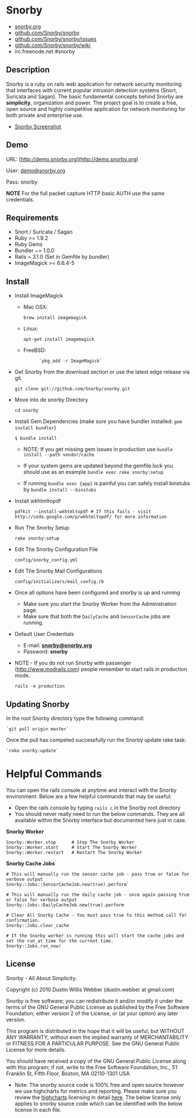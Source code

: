 # Snorby

* [snorby.org](http://www.snorby.org)
* [github.com/Snorby/snorby](http://github.com/Snorby/snorby/)
* [github.com/Snorby/snorby/issues](http://github.com/Snorby/snorby/issues)
* [github.com/Snorby/snorby/wiki](http://github.com/Snorby/snorby/wiki)
* irc.freenode.net #snorby

## Description

Snorby is a ruby on rails web application for network security monitoring that interfaces with current popular intrusion detection systems (Snort, Suricata and Sagan). The basic fundamental concepts behind Snorby are **simplicity**, organization and power. The project goal is to create a free, open source and highly competitive application for network monitoring for both private and enterprise use.

* [Snorby Screenshot](http://snorby.org/snorby.png)

## Demo

URL: [http://demo.snorby.org](http://demo.snorby.org)

User: demo@snorby.org

Pass: snorby

**NOTE** For the full packet capture HTTP basic AUTH use the same credentials.

## Requirements

* Snort / Suricata / Sagan
* Ruby >= 1.9.2
* Ruby Gems
* Bundler ~> 1.0.0
* Rails = 3.1.0 (Set in Gemfile by bundler)
* ImageMagick >= 6.6.4-5

## Install

* Install ImageMagick

	* Mac OSX:
	
		`brew install imagemagick`

	* Linux:
	
		`apt-get install imagemagick`

	* FreeBSD:
                
                `pkg_add -r ImageMagick`

* Get Snorby from the download section or use the latest edge release via git.

	`git clone git://github.com/Snorby/snorby.git`

* Move into de snorby Directory

	`cd snorby`

* Install Gem Dependencies  (make sure you have bundler installed: `gem install bundler`)

	`$ bundle install`
	
	* NOTE: If you get missing gem issues in production use `bundle install --path vendor/cache`

	* If your system gems are updated beyond the gemfile.lock you should use as an example `bundle exec rake snorby:setup` 

	* If running `bundle exec {app}` is painful you can safely install binstubs by `bundle install --binstubs` 
	
* Install wkhtmltopdf

	`pdfkit --install-wkhtmltopdf # If this fails - visit http://code.google.com/p/wkhtmltopdf/ for more information`

* Run The Snorby Setup

	`rake snorby:setup`
	
* Edit The Snorby Configuration File

	`config/snorby_config.yml`
	
* Edit The Snorby Mail Configurations

	`config/initializers/mail_config.rb`
	
* Once all options have been configured and snorby is up and running

	* Make sure you start the Snorby Worker from the Administration page.
	* Make sure that both the `DailyCache` and `SensorCache` jobs are running.
	
* Default User Credentials

	* E-mail: **snorby@snorby.org**
	* Password: **snorby**
	
* NOTE - If you do not run Snorby with passenger (http://www.modrails.com) people remember to start rails in production mode.

	`rails -e production`
	
## Updating Snorby

In the root Snorby directory type the following command:

	`git pull origin master`
	
Once the pull has competed successfully run the Snorby update rake task:

	`rake snorby:update`
	
# Helpful Commands

You can open the rails console at anytime and interact with the Snorby environment. Below are a few helpful commands that may be useful:

 * Open the rails console by typing `rails c` in the Snorby root directory
 * You should never really need to run the below commands. They are all available within the
	Snorby interface but documented here just in case.

**Snorby Worker**

	Snorby::Worker.stop      # Stop The Snorby Worker
	Snorby::Worker.start     # Start The Snorby Worker
	Snorby::Worker.restart   # Restart The Snorby Worker

**Snorby Cache Jobs**
	
	# This will manually run the sensor cache job - pass true or false for verbose output
	Snorby::Jobs::SensorCacheJob.new(true).perform`

	# This will manually run the daily cache job - once again passing true or false for verbose output
	Snorby::Jobs::DailyCacheJob.new(true).perform

	# Clear All Snorby Cache - You must pass true to this method call for confirmation.
	Snorby::Jobs.clear_cache

	# If the Snorby worker is running this will start the cache jobs and set the run_at time for the current time.
	Snorby::Jobs.run_now!

## License

Snorby - All About Simplicity.

Copyright (c) 2010 Dustin Willis Webber (dustin.webber at gmail.com)

Snorby is free software; you can redistribute it and/or modify
it under the terms of the GNU General Public License as published by
the Free Software Foundation; either version 2 of the License, or
(at your option) any later version.

This program is distributed in the hope that it will be useful,
but WITHOUT ANY WARRANTY; without even the implied warranty of
MERCHANTABILITY or FITNESS FOR A PARTICULAR PURPOSE.  See the
GNU General Public License for more details.

You should have received a copy of the GNU General Public License
along with this program; if not, write to the Free Software
Foundation, Inc., 51 Franklin St, Fifth Floor, Boston, MA  02110-1301  USA

* Note: The snorby source code is 100% free and open source however we use highcharts for metrics
and reporting. Please make sure you review the [highcharts](http://www.highcharts.com) licensing in detail [here](http://www.highcharts.com/license). 
The below license only applies to snorby source code which can be identified with the below license in each file.
